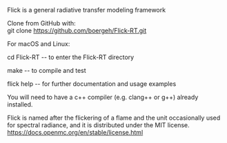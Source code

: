 
Flick is a general radiative transfer modeling framework  

Clone from GitHub with:  
 git clone https://github.com/boergeh/Flick-RT.git  

For macOS and Linux:

 cd Flick-RT -- to enter the Flick-RT directory  

 make -- to compile and test  

 flick help -- for further documentation and usage examples  

You will need to have a c++ compiler (e.g. clang++ or g++) already installed.  

Flick is named after the flickering of a flame and the unit
occasionally used for spectral radiance, and it is distributed under
the MIT license.  
https://docs.openmc.org/en/stable/license.html


